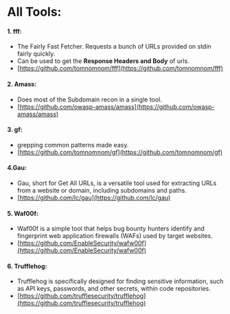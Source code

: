 # All Tools:

#### 1. fff:

* The Fairly Fast Fetcher. Requests a bunch of URLs provided on stdin fairly quickly.
* Can be used to get the **Response Headers and Body** of urls.
* [https://github.com/tomnomnom/fff](https://github.com/tomnomnom/fff)

#### 2. Amass:

* Does most of the Subdomain recon in a single tool.
* [https://github.com/owasp-amass/amass](https://github.com/owasp-amass/amass)

#### 3. gf:

* grepping common patterns made easy.
* [https://github.com/tomnomnom/gf](https://github.com/tomnomnom/gf)

#### 4.Gau:

* Gau, short for Get All URLs, is a versatile tool used for extracting URLs from a website or domain, including subdomains and paths.
* [https://github.com/lc/gau](https://github.com/lc/gau)

#### 5. Waf00f:

* Waf00f is a simple tool that helps bug bounty hunters identify and fingerprint web application firewalls (WAFs) used by target websites.
* [https://github.com/EnableSecurity/wafw00f](https://github.com/EnableSecurity/wafw00f)

#### 6. Trufflehog:

* Trufflehog is specifically designed for finding sensitive information, such as API keys, passwords, and other secrets, within code repositories.
* [https://github.com/trufflesecurity/trufflehog](https://github.com/trufflesecurity/trufflehog)
